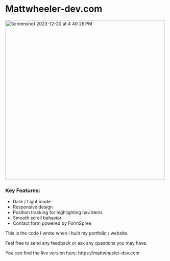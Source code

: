 <h1>Mattwheeler-dev.com</h1>

<img width="500" alt="Screenshot 2023-12-20 at 4 40 28 PM" src="https://github.com/m-wheeler-dev/mattwheeler-dev/assets/105622101/da72b358-3e19-4562-b465-03d3d0f0d665">

<h3>Key Features:</h3>
<ul>
  <li>Dark / Light mode</li>
  <li>Responsive design</li>
  <li>Position tracking for highlighting nav items</li>
  <li>Smooth scroll behavior</li>
  <li>Contact form powered by FormSpree</li>
</ul>

<p>This is the code I wrote when I built my portfolio / website.</p>

<p>Feel free to send any feedback or ask any questions you may have.</p>

<p>You can find the live version here: https://mattwheeler-dev.com</p>

